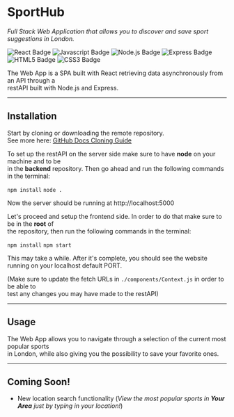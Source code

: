 # SportHub
_Full Stack Web Application that allows you to discover and save sport suggestions in London._

![React Badge](https://img.shields.io/badge/React-midnightblue?style=flat&logo=React) ![Javascript Badge](https://img.shields.io/badge/Javascript-black?style=flat&logo=Javascript) ![Node.js Badge](https://img.shields.io/badge/Node.js-black?style=flat&logo=Node.js) ![Express Badge](https://img.shields.io/badge/Express-white?style=flat&logo=Express&logoColor=black) ![HTML5 Badge](https://img.shields.io/badge/HTML5-E34F26?style=flat&logo=HTML5&labelColor=e3e3e3) ![CSS3 Badge](https://img.shields.io/badge/CSS3-1572B6?style&logo=CSS3&logoColor=1572B6&labelColor=white)  


The Web App is a SPA built with React retrieving data asynchronously from an API through a  
restAPI built with Node.js and Express.  


---


## Installation

Start by cloning or downloading the remote repository.  
See more here: [GitHub Docs Cloning Guide](https://docs.github.com/en/github/creating-cloning-and-archiving-repositories/cloning-a-repository-from-github)

To set up the restAPI on the server side make sure to have **node** on your machine and to be  
in the **backend** repository. Then go ahead and run the following commands in the terminal:  

  `npm install`
  `node .`  
  
Now the server should be running at http://localhost:5000

Let's proceed and setup the frontend side. In order to do that make sure to be in the **root** of  
the repository, then run the following commands in the terminal:  

  `npm install`
  `npm start`  

This may take a while. After it's complete, you should see the website running on your localhost default PORT.


(Make sure to update the fetch URLs in `./components/Context.js` in order to be able to  
test any changes you may have made to the restAPI)


---


## Usage

The Web App allows you to navigate through a selection of the current most popular sports  
in London, while also giving you the possibility to save your favorite ones.


---


## Coming Soon!

- New location search functionality (_View the most popular sports in **Your Area** just by typing in your location!_)





